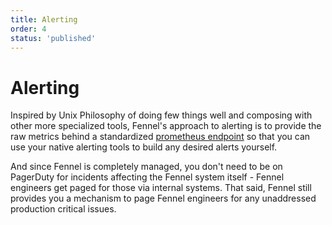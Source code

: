 ```yaml
---
title: Alerting
order: 4
status: 'published'
---
```


# Alerting

Inspired by Unix Philosophy of doing few things well and composing with other 
more specialized tools, Fennel's approach to alerting is to provide the raw
metrics behind a standardized [prometheus endpoint](/monitoring/prometheus) so 
that you can use your native alerting tools to build any desired alerts yourself.

And since Fennel is completely managed, you don't need to be on PagerDuty for 
incidents affecting the Fennel system itself - Fennel engineers get paged for 
those via internal systems. That said, Fennel still provides you a mechanism 
to page Fennel engineers for any unaddressed production critical issues.